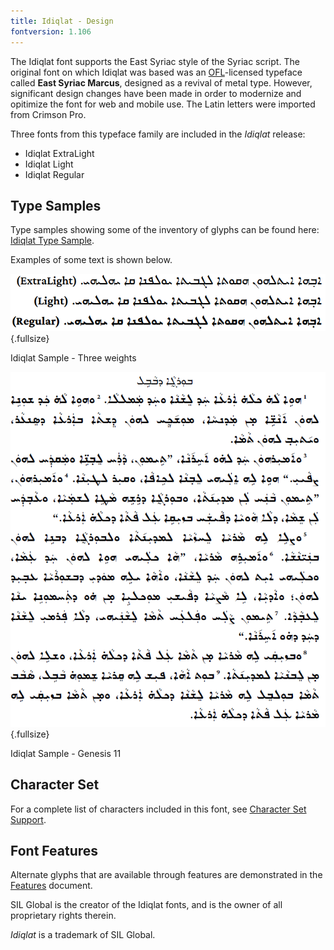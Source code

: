```yaml
---
title: Idiqlat - Design
fontversion: 1.106
---
```


The Idiqlat font supports the East Syriac style of the Syriac script. The original font on which Idiqlat was based was an [OFL](https://openfontlicense.org/)-licensed typeface called **East Syriac Marcus**, designed as a revival of metal type. However, significant design changes have been made in order to modernize and opitimize the font for web and mobile use. The Latin letters were imported from Crimson Pro.

Three fonts from this typeface family are included in the *Idiqlat* release:

* Idiqlat ExtraLight
* Idiqlat Light
* Idiqlat Regular

## Type Samples

Type samples showing some of the inventory of glyphs can be found here: 
[Idiqlat Type Sample](sample.md).

Examples of some text is shown below. 

![Idiqlat Sample - Three weights](../assets/images/three-weights.png){.fullsize}
<!-- PRODUCT SITE IMAGE SRC https://software.sil.org/idiqlat/wp-content/uploads/sites/31/2023/04/weights.png -->
<figcaption>Idiqlat Sample - Three weights</figcaption>

![Idiqlat Sample - Genesis 11](../assets/images/IdiqlatGen11.png){.fullsize}
<!-- PRODUCT SITE IMAGE SRC https://software.sil.org/idiqlat/wp-content/uploads/sites/31/2020/06/HarmattanArabicGen11.png -->
<figcaption>Idiqlat Sample - Genesis 11</figcaption>

## Character Set

For a complete list of characters included in this font, see [Character Set Support](charset.md).

## Font Features

Alternate glyphs that are available through features are demonstrated in the [Features](features.md) document. 

SIL Global is the creator of the Idiqlat fonts, and is the owner of all proprietary rights therein.

*Idiqlat* is a trademark of SIL Global.